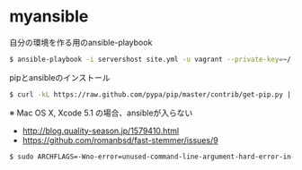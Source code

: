 myansible
=========

自分の環境を作る用のansible-playbook

```bash
$ ansible-playbook -i servershost site.yml -u vagrant --private-key=~/.vagrant.d/insecure_private_key
```

pipとansibleのインストール

```bash
$ curl -kL https://raw.github.com/pypa/pip/master/contrib/get-pip.py | sudo -E python; sudo -E pip install ansible
```

※ Mac OS X, Xcode 5.1 の場合、ansibleが入らない

- http://blog.quality-season.jp/1579410.html
- https://github.com/romanbsd/fast-stemmer/issues/9

```bash
$ sudo ARCHFLAGS=-Wno-error=unused-command-line-argument-hard-error-in-future pip install ansible
```
